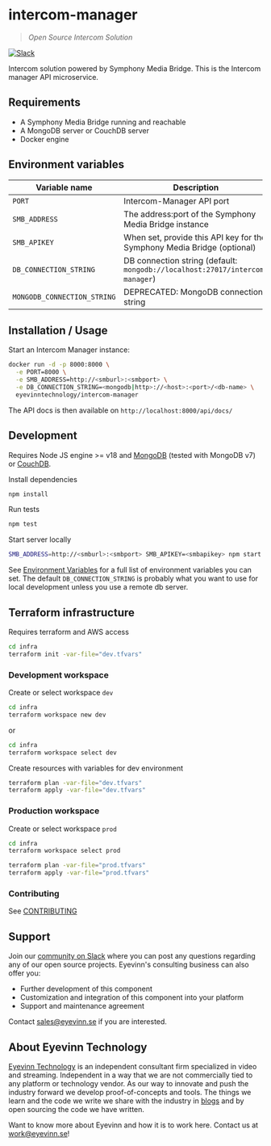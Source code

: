 # intercom-manager

> _Open Source Intercom Solution_

[![Slack](http://slack.streamingtech.se/badge.svg)](http://slack.streamingtech.se)

Intercom solution powered by Symphony Media Bridge. This is the Intercom manager API microservice.

## Requirements

- A Symphony Media Bridge running and reachable
- A MongoDB server or CouchDB server
- Docker engine

## Environment variables

| Variable name               | Description                                                                  |
| --------------------------- | ---------------------------------------------------------------------------- |
| `PORT`                      | Intercom-Manager API port                                                    |
| `SMB_ADDRESS`               | The address:port of the Symphony Media Bridge instance                       |
| `SMB_APIKEY`                | When set, provide this API key for the Symphony Media Bridge (optional)      |
| `DB_CONNECTION_STRING`      | DB connection string (default: `mongodb://localhost:27017/intercom-manager`) |
| `MONGODB_CONNECTION_STRING` | DEPRECATED: MongoDB connection string                                        |

## Installation / Usage

Start an Intercom Manager instance:

```sh
docker run -d -p 8000:8000 \
  -e PORT=8000 \
  -e SMB_ADDRESS=http://<smburl>:<smbport> \
  -e DB_CONNECTION_STRING=<mongodb|http>://<host>:<port>/<db-name> \
  eyevinntechnology/intercom-manager
```

The API docs is then available on `http://localhost:8000/api/docs/`

## Development

Requires Node JS engine >= v18 and [MongoDB](https://www.mongodb.com/docs/manual/administration/install-community/) (tested with MongoDB v7) or [CouchDB](https://docs.couchdb.org/en/stable/index.html).

Install dependencies

```sh
npm install
```

Run tests

```sh
npm test
```

Start server locally

```sh
SMB_ADDRESS=http://<smburl>:<smbport> SMB_APIKEY=<smbapikey> npm start
```

See [Environment Variables](#environment-variables) for a full list of environment variables you can set. The default `DB_CONNECTION_STRING` is probably what you want to use for local development unless you use a remote db server.

## Terraform infrastructure

Requires terraform and AWS access

```sh
cd infra
terraform init -var-file="dev.tfvars"
```

### Development workspace

Create or select workspace `dev`

```sh
cd infra
terraform workspace new dev
```

or

```sh
cd infra
terraform workspace select dev
```

Create resources with variables for dev environment

```sh
terraform plan -var-file="dev.tfvars"
terraform apply -var-file="dev.tfvars"
```

### Production workspace

Create or select workspace `prod`

```sh
cd infra
terraform workspace select prod
```

```sh
terraform plan -var-file="prod.tfvars"
terraform apply -var-file="prod.tfvars"
```

### Contributing

See [CONTRIBUTING](CONTRIBUTING.md)

## Support

Join our [community on Slack](http://slack.streamingtech.se) where you can post any questions regarding any of our open source projects. Eyevinn's consulting business can also offer you:

- Further development of this component
- Customization and integration of this component into your platform
- Support and maintenance agreement

Contact [sales@eyevinn.se](mailto:sales@eyevinn.se) if you are interested.

## About Eyevinn Technology

[Eyevinn Technology](https://www.eyevinntechnology.se) is an independent consultant firm specialized in video and streaming. Independent in a way that we are not commercially tied to any platform or technology vendor. As our way to innovate and push the industry forward we develop proof-of-concepts and tools. The things we learn and the code we write we share with the industry in [blogs](https://dev.to/video) and by open sourcing the code we have written.

Want to know more about Eyevinn and how it is to work here. Contact us at work@eyevinn.se!
